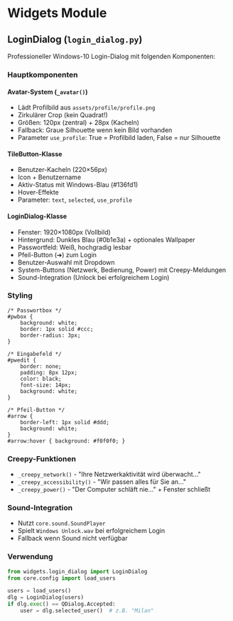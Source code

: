 # Widgets Module

## LoginDialog (`login_dialog.py`)

Professioneller Windows-10 Login-Dialog mit folgenden Komponenten:

### Hauptkomponenten

#### Avatar-System (`_avatar()`)
- Lädt Profilbild aus `assets/profile/profile.png`
- Zirkulärer Crop (kein Quadrat!)
- Größen: 120px (zentral) + 28px (Kacheln)
- Fallback: Graue Silhouette wenn kein Bild vorhanden
- Parameter `use_profile`: True = Profilbild laden, False = nur Silhouette

#### TileButton-Klasse
- Benutzer-Kacheln (220×56px)
- Icon + Benutzername
- Aktiv-Status mit Windows-Blau (#136fd1)
- Hover-Effekte
- Parameter: `text`, `selected`, `use_profile`

#### LoginDialog-Klasse
- Fenster: 1920×1080px (Vollbild)
- Hintergrund: Dunkles Blau (#0b1e3a) + optionales Wallpaper
- Passwortfeld: Weiß, hochgradig lesbar
- Pfeil-Button (➜) zum Login
- Benutzer-Auswahl mit Dropdown
- System-Buttons (Netzwerk, Bedienung, Power) mit Creepy-Meldungen
- Sound-Integration (Unlock bei erfolgreichem Login)

### Styling

```qss
/* Passwortbox */
#pwbox { 
    background: white; 
    border: 1px solid #ccc; 
    border-radius: 3px; 
}

/* Eingabefeld */
#pwedit { 
    border: none; 
    padding: 8px 12px; 
    color: black; 
    font-size: 14px; 
    background: white;
}

/* Pfeil-Button */
#arrow { 
    border-left: 1px solid #ddd; 
    background: white; 
}
#arrow:hover { background: #f0f0f0; }
```

### Creepy-Funktionen

- `_creepy_network()` - "Ihre Netzwerkaktivität wird überwacht..."
- `_creepy_accessibility()` - "Wir passen alles für Sie an..."
- `_creepy_power()` - "Der Computer schläft nie..." + Fenster schließt

### Sound-Integration

- Nutzt `core.sound.SoundPlayer`
- Spielt `Windows Unlock.wav` bei erfolgreichem Login
- Fallback wenn Sound nicht verfügbar

### Verwendung

```python
from widgets.login_dialog import LoginDialog
from core.config import load_users

users = load_users()
dlg = LoginDialog(users)
if dlg.exec() == QDialog.Accepted:
    user = dlg.selected_user()  # z.B. "Milan"
```
